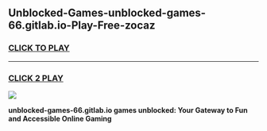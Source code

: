 
## Unblocked-Games-unblocked-games-66.gitlab.io-Play-Free-zocaz
<h3>
<a href="https://premium76.site?title=unblocked-games-66.gitlab.io&ref=17A">CLICK TO PLAY</a></h3>
<hr>

<h3>
<a href="https://premium76.site?title=unblocked-games-66.gitlab.io&ref=17A">CLICK 2 PLAY</a>
  
</h3>

<a href="https://premium76.site?title=unblocked-games-66.gitlab.io&ref=17A"><img src="https://clearcache.store/games.png"></a>


**unblocked-games-66.gitlab.io games unblocked: Your Gateway to Fun and Accessible Online Gaming**
